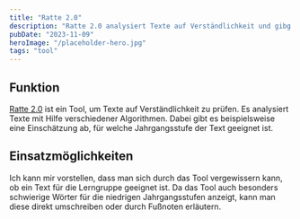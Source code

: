 ```yaml
---
title: "Ratte 2.0"
description: "Ratte 2.0 analysiert Texte auf Verständlichkeit und gibg eine Einschätzung ab."
pubDate: "2023-11-09"
heroImage: "/placeholder-hero.jpg"
tags: "tool"
---
```


## Funktion

[Ratte 2.0](http://ratte.lesedidaktik.net/) ist ein Tool, um Texte auf Verständlichkeit zu prüfen. Es analysiert Texte mit Hilfe verschiedener Algorithmen. Dabei gibt es beispielsweise eine Einschätzung ab, für welche Jahrgangsstufe der Text geeignet ist.

## Einsatzmöglichkeiten

Ich kann mir vorstellen, dass man sich durch das Tool vergewissern kann, ob ein Text für die Lerngruppe geeignet ist. Da das Tool auch besonders schwierige Wörter für die niedrigen Jahrgangsstufen anzeigt, kann man diese direkt umschreiben oder durch Fußnoten erläutern.
